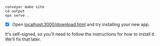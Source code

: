 ```shell
conveyor make site
cd output
npx serve .
```

* [x] Open [localhost:3000/download.html](http://localhost:3000/download.html) and try installing your new app.

It's self-signed, so you'll need to follow the instructions for how to install it. We'll fix that later.

